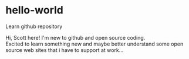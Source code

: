 # hello-world
Learn github repository


Hi, Scott here! I'm new to github and open source coding.  
Excited to learn something new and maybe better understand some open source web sites 
that i have to support at work...
